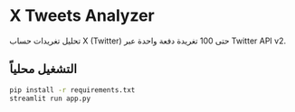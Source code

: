 # X Tweets Analyzer

تحليل تغريدات حساب X (Twitter) حتى 100 تغريدة دفعة واحدة عبر Twitter API v2.

## التشغيل محلياً
```bash
pip install -r requirements.txt
streamlit run app.py
